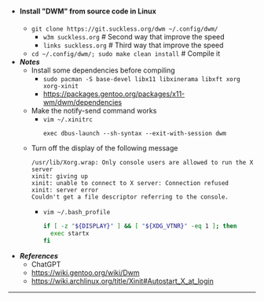 - #### Install "DWM" from source code in Linux
    - `git clone https://git.suckless.org/dwm ~/.config/dwm/`
        - `w3m suckless.org` # Second way that improve the speed
        - `links suckless.org` # Third way that improve the speed
    - `cd ~/.config/dwm/; sudo make clean install` # Compile it
- ***Notes***
    - Install some dependencies before compiling
        - `sudo pacman -S base-devel libx11 libxinerama libxft xorg xorg-xinit`
        - https://packages.gentoo.org/packages/x11-wm/dwm/dependencies
    - Make the notify-send command works
        - `vim ~/.xinitrc`
          ```
          exec dbus-launch --sh-syntax --exit-with-session dwm
          ```
    - Turn off the display of the following message
      ```
      /usr/lib/Xorg.wrap: Only console users are allowed to run the X server
      xinit: giving up
      xinit: unable to connect to X server: Connection refused
      xinit: server error
      Couldn't get a file descriptor referring to the console.
      ```
        - `vim ~/.bash_profile`
          ```bash
          if [ -z "${DISPLAY}" ] && [ "${XDG_VTNR}" -eq 1 ]; then
            exec startx
          fi
          ```
- ***References***
    - ChatGPT
    - https://wiki.gentoo.org/wiki/Dwm
    - https://wiki.archlinux.org/title/Xinit#Autostart_X_at_login
- ---
